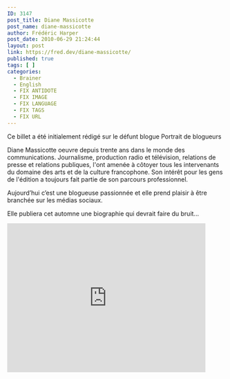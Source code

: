 ```yaml
---
ID: 3147
post_title: Diane Massicotte
post_name: diane-massicotte
author: Frédéric Harper
post_date: 2010-06-29 21:24:44
layout: post
link: https://fred.dev/diane-massicotte/
published: true
tags: [ ]
categories:
  - Brainer
  - English
  - FIX ANTIDOTE
  - FIX IMAGE
  - FIX LANGUAGE
  - FIX TAGS
  - FIX URL
---
```

<div id="deadblog">
  Ce billet a été initialement rédigé sur le défunt blogue Portrait de blogueurs
</div>

Diane Massicotte oeuvre depuis trente ans dans le monde des communications. Journalisme, production radio et télévision, relations de presse et relations publiques, l'ont amenée à côtoyer tous les intervenants du domaine des arts et de la culture francophone. Son intérêt pour les gens de l'édition a toujours fait partie de son parcours professionnel.

Aujourd’hui c’est une blogueuse passionnée et elle prend plaisir à être branchée sur les médias sociaux.

Elle publiera cet automne une biographie qui devrait faire du bruit...

<p style="text-align:center">
  <div class="embed video YouTube">
    <iframe width="459" height="344" src="https://www.youtube.com/embed/bzLzBkk4RSc?feature=oembed" frameborder="0" allowfullscreen></iframe>
  </div>
</p>